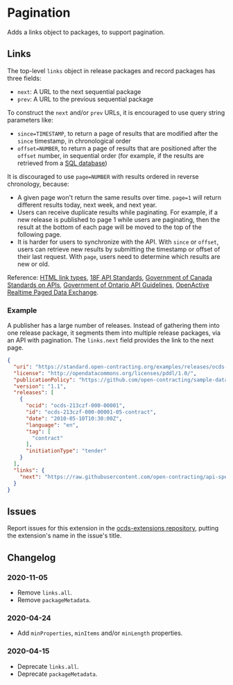 # Pagination

Adds a links object to packages, to support pagination.

## Links

The top-level `links` object in release packages and record packages has three fields:

* `next`: A URL to the next sequential package
* `prev`: A URL to the previous sequential package

To construct the `next` and/or `prev` URLs, it is encouraged to use query string parameters like:

* `since=TIMESTAMP`, to return a page of results that are modified after the `since` timestamp, in chronological order
* `offset=NUMBER`, to return a page of results that are positioned after the `offset` number, in sequential order (for example, if the results are retrieved from a [SQL database](https://www.postgresql.org/docs/current/queries-limit.html))

It is discouraged to use `page=NUMBER` with results ordered in reverse chronology, because:

* A given page won't return the same results over time. `page=1` will return different results today, next week, and next year.
* Users can receive duplicate results while paginating. For example, if a new release is published to page 1 while users are paginating, then the result at the bottom of each page will be moved to the top of the following page.
* It is harder for users to synchronize with the API. With `since` or `offset`, users can retrieve new results by submitting the timestamp or offset of their last request. With `page`, users need to determine which results are new or old.

Reference: [HTML link types](https://developer.mozilla.org/en-US/docs/Web/HTML/Link_types), [18F API Standards](https://github.com/18F/api-standards#pagination), [Government of Canada Standards on APIs](https://www.canada.ca/en/government/system/digital-government/modern-emerging-technologies/government-canada-standards-apis.html), [Government of Ontario API Guidelines](https://github.com/ongov/API-Guidelines/blob/develop/API-Guidelines.md#implement-pagination-and-data-segmentation), [OpenActive Realtime Paged Data Exchange](https://www.openactive.io/realtime-paged-data-exchange/#overall-approach).

### Example

A publisher has a large number of releases. Instead of gathering them into one release package, it segments them into multiple release packages, via an API with pagination. The `links.next` field provides the link to the next page.

```json
{
  "uri": "https://standard.open-contracting.org/examples/releases/ocds-213czf-000-00001-05-contract.json",
  "license": "http://opendatacommons.org/licenses/pddl/1.0/",
  "publicationPolicy": "https://github.com/open-contracting/sample-data/",
  "version": "1.1",
  "releases": [
    {
      "ocid": "ocds-213czf-000-00001",
      "id": "ocds-213czf-000-00001-05-contract",
      "date": "2010-05-10T10:30:00Z",
      "language": "en",
      "tag": [
        "contract"
      ],
      "initiationType": "tender"
    }
  ],
  "links": {
    "next": "https://raw.githubusercontent.com/open-contracting/api-specification/master/multiple-file-api-next/releases-2015.json"
  }
}
```

## Issues

Report issues for this extension in the [ocds-extensions repository](https://github.com/open-contracting/ocds-extensions/issues), putting the extension's name in the issue's title.

## Changelog

### 2020-11-05

* Remove `links.all`.
* Remove `packageMetadata`.

### 2020-04-24

* Add `minProperties`, `minItems` and/or `minLength` properties.

### 2020-04-15

* Deprecate `links.all`.
* Deprecate `packageMetadata`.
